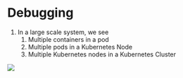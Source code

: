 # Debugging

1. In a large scale system, we see
    1. Multiple containers in a pod
    2. Multiple pods in a Kubernetes Node
    3. Multiple Kubernetes nodes in a Kubernetes Cluster

<img src="https://user-images.githubusercontent.com/6856382/219900552-16cc078b-8e81-40cc-a5af-d0c47523c38a.png"/>

#